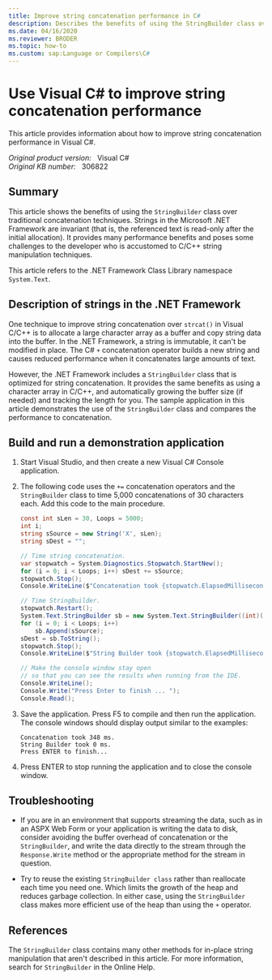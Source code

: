 ```yaml
---
title: Improve string concatenation performance in C#
description: Describes the benefits of using the StringBuilder class over traditional concatenation techniques.
ms.date: 04/16/2020
ms.reviewer: BRODER
ms.topic: how-to
ms.custom: sap:Language or Compilers\C#
---
```

# Use Visual C# to improve string concatenation performance

This article provides information about how to improve string concatenation performance in Visual C#.

_Original product version:_ &nbsp; Visual C#  
_Original KB number:_ &nbsp; 306822

## Summary

This article shows the benefits of using the `StringBuilder` class over traditional concatenation techniques. Strings in the Microsoft .NET Framework are invariant (that is, the referenced text is read-only after the initial allocation). It provides many performance benefits and poses some challenges to the developer who is accustomed to C/C++ string manipulation techniques.

This article refers to the .NET Framework Class Library namespace `System.Text`.

## Description of strings in the .NET Framework

One technique to improve string concatenation over `strcat()` in Visual C/C++ is to allocate a large character array as a buffer and copy string data into the buffer. In the .NET Framework, a string is immutable, it can't be modified in place. The C# `+` concatenation operator builds a new string and causes reduced performance when it concatenates large amounts of text.

However, the .NET Framework includes a `StringBuilder` class that is optimized for string concatenation. It provides the same benefits as using a character array in C/C++, and automatically growing the buffer size (if needed) and tracking the length for you. The sample application in this article demonstrates the use of the `StringBuilder` class and compares the performance to concatenation.

## Build and run a demonstration application

1. Start Visual Studio, and then create a new Visual C# Console application.
2. The following code uses the `+=` concatenation operators and the `StringBuilder` class to time 5,000 concatenations of 30 characters each. Add this code to the main procedure.

    ```csharp
    const int sLen = 30, Loops = 5000;
    int i;
    string sSource = new String('X', sLen);
    string sDest = "";

    // Time string concatenation.
    var stopwatch = System.Diagnostics.Stopwatch.StartNew();
    for (i = 0; i < Loops; i++) sDest += sSource;
    stopwatch.Stop();
    Console.WriteLine($"Concatenation took {stopwatch.ElapsedMilliseconds} ms.");

    // Time StringBuilder.
    stopwatch.Restart();
    System.Text.StringBuilder sb = new System.Text.StringBuilder((int)(sLen * Loops * 1.1));
    for (i = 0; i < Loops; i++) 
        sb.Append(sSource);
    sDest = sb.ToString();
    stopwatch.Stop();
    Console.WriteLine($"String Builder took {stopwatch.ElapsedMilliseconds} ms.");

    // Make the console window stay open
    // so that you can see the results when running from the IDE.
    Console.WriteLine();
    Console.Write("Press Enter to finish ... ");
    Console.Read();
    ```

3. Save the application. Press F5 to compile and then run the application. The console windows should display output similar to the  examples:

    ```console
    Concatenation took 348 ms.
    String Builder took 0 ms.
    Press ENTER to finish...
    ```

4. Press ENTER to stop running the application and to close the console window.

## Troubleshooting

- If you are in an environment that supports streaming the data, such as in an ASPX Web Form or your application is writing the data to disk, consider avoiding the buffer overhead of concatenation or the `StringBuilder`, and write the data directly to the stream through the `Response.Write` method or the appropriate method for the stream in question.

- Try to reuse the existing `StringBuilder class` rather than reallocate each time you need one. Which limits the growth of the heap and reduces garbage collection. In either case, using the `StringBuilder` class makes more efficient use of the heap than using the `+` operator.

## References

The `StringBuilder` class contains many other methods for in-place string manipulation that aren't described in this article. For more information, search for `StringBuilder` in the Online Help.

